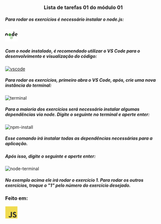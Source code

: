 <h3 align="center">Lista de tarefas 01 do módulo 01</h3>

<h5 align="left">Para rodar os exercícios é necessário instalar o node.js:</h5>

<p align="left"> <a href="https://nodejs.org/en/download/current" target="_blank" rel="noreferrer"> <img src="https://raw.githubusercontent.com/devicons/devicon/master/icons/nodejs/nodejs-original-wordmark.svg" alt="nodejs" width="40" height="40"/> </a> </p>

<h5 align="left">Com o node instalado, é recomendado utilizar o VS Code para o desenvolvimento e visualização do código:</h5>

<p align="left"> <a href="https://code.visualstudio.com/download" target="_blank" rel="noreferrer"> <img src="https://code.visualstudio.com/assets/images/code-stable.png" alt="vscode" width="40" height="40"/> </a> </p>

<h5 align="left">Para rodar os exercícios, primeiro abra o VS Code, após, crie uma nova instância do terminal:</h5>

<p align="left"><img src="https://i.ibb.co/PtWC05Z/terminal.png" alt="terminal"/></p>

<h5 align="left">Para a maioria dos exercícios será necessário instalar algumas dependências via node. Digite o seguinte no terminal e aperte enter:</h5>

<p align="left"><img src="https://i.ibb.co/CtBJfLG/npm-install.png" alt="npm-install"/></p>

<h5 align="left">Esse comando irá instalar todas as dependências necessárias para a aplicação.</h5>

<h5>Após isso, digite o seguinte e aperte enter:</h5>

<p align="left"><img src="https://i.ibb.co/vHrL7mh/node.png" alt="node-terminal"/></p>

<h5>No exemplo acima ele irá rodar o exercício 1. Para rodar os outros exercícios, troque o "1" pelo número do exercício desejado.</h5>

<h3 align="left">Feito em:</h3>
<p align="left"> <a href="https://developer.mozilla.org/en-US/docs/Web/JavaScript" target="_blank" rel="noreferrer"> <img src="https://raw.githubusercontent.com/devicons/devicon/master/icons/javascript/javascript-original.svg" alt="javascript" width="40" height="40"/> </a> </p>

